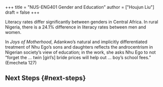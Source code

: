 +++
title = "NUS-ENG401 Gender and Education"
author = ["Houjun Liu"]
draft = false
+++

Literacy rates differ significantly between genders in Central Africa. In rural Nigeria, there is a 24.1% difference in literacy rates between men and women.

In _Joys of Motherhood_, Adankwo’s natural and implicitly differentiated treatment of Nhu Ego’s sons and daughters reflects the androcentrism in Nigerian society’s view of education; in the work, she asks Nhu Ego to not “forget the … twin [girl’s] bride prices will help out … boy’s school fees.” (Emecheta 127)


## Next Steps {#next-steps}